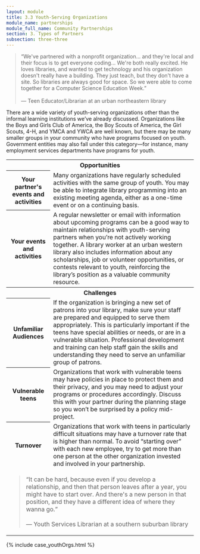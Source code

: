 ```yaml
---
layout: module
title: 3.3 Youth-Serving Organizations
module_name: partnerships
module_full_name: Community Partnerships
section: 3. Types of Partners
subsection: three-three
---
```

<!-- INTK_033 -->
>“We've partnered with a nonprofit organization... and they're local and their focus is to get everyone coding… We're both really excited. He loves libraries, and wanted to get technology and his organization doesn't really have a building. They just teach, but they don't have a site. So libraries are always good for space. So we were able to come together for a Computer Science Education Week.”<br/><br/>— Teen Educator/Librarian at an urban northeastern library 

There are a wide variety of youth-serving organizations other than the informal learning institutions we’ve already discussed. Organizations like the Boys and Girls Club of America, the Boy Scouts of America, the Girl Scouts, 4-H, and YMCA and YWCA are well known, but there may be many smaller groups in your community who have programs focused on youth. Government entities may also fall under this category—for instance, many employment services departments have programs for youth.

<table class="colorful-th"> 
<tr><th colspan="2" class="th-black">Opportunities</th></tr> 
<tr><th>Your partner's events and activities</th><td>Many organizations have regularly scheduled activities with the same group of youth. You may be able to integrate library programming into an existing meeting agenda, either as a one-time event or on a continuing basis.</td></tr> 
<tr><th>Your events and activities</th><td>A regular newsletter or email with information about upcoming programs can be a good way to maintain relationships with youth-serving partners when you’re not actively working together. A library worker at an urban western library also includes information about any scholarships, job or volunteer opportunities, or contests relevant to youth, reinforcing the library’s position as a valuable community resource.</td></tr>

<tr><th colspan="2" class="th-black">Challenges</th></tr> 
<tr><th>Unfamiliar Audiences</th><td>If the organization is bringing a new set of patrons into your library, make sure your staff are prepared and equipped to serve them appropriately. This is particularly important if the teens have special abilities or needs, or are in a vulnerable situation. Professional development and training can help staff gain the skills and understanding they need to serve an unfamiliar group of patrons.</td></tr> 
<tr><th>Vulnerable teens</th><td>Organizations that work with vulnerable teens may have policies in place to protect them and their privacy, and you may need to adjust your programs or procedures accordingly. Discuss this with your partner during the planning stage so you won’t be surprised by a policy mid-project.</td></tr>
<tr><th>Turnover</th><td>Organizations that work with teens in particularly difficult situations may have a turnover rate that is higher than normal. To avoid “starting over” with each new employee, try to get more than one person at the other organization invested and involved in your partnership.  
</td></tr>
<tr><td colspan="2"><!-- INTS_056 -->
<blockquote>“It can be hard, because even if you develop a relationship, and then that person leaves after a year, you might have to start over. And there's a new person in that position, and they have a different idea of where they wanna go.”<br/><br/>— Youth Services Librarian at a southern suburban library</blockquote></td></tr>
</table>


{% include case_youthOrgs.html %}


